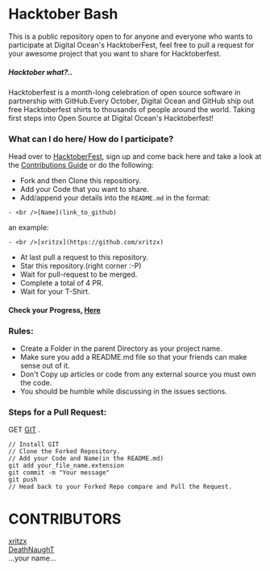 # Hacktober Bash
This is a public repository open to  for anyone and everyone who wants to participate at Digital Ocean's HacktoberFest, feel free to pull a request for your awesome project that you want to share for Hacktoberfest.

##### Hacktober what?.. 
Hacktoberfest is a month-long celebration of open source software in partnership with GitHub.Every October, Digital Ocean and GitHub ship out free Hacktoberfest shirts to thousands of people around the world.
Taking first steps into Open Source at Digital Ocean's Hacktoberfest!

### What can I do here/ How do I participate?

Head over to [HacktoberFest](https://hacktoberfest.digitalocean.com/), sign up and come back here and take a look at the [Contributions Guide](README.md) or do the following:

- Fork and then Clone this repositiory.
- Add your Code that you want to share.
- Add/append your details into the `README.md` in the format:

```
- <br />[Name](link_to_github)
```
an example:
```
- <br />[xritzx](https://github.com/xritzx)
```
- At last pull a request to this repository.
- Star this repository.(right corner :-P)
- Wait for pull-request to be merged.
- Complete a total of 4 PR.
- Wait for your T-Shirt.

#### Check your Progress, [Here](https://hacktoberfest.digitalocean.com/details)

### Rules:
- Create a Folder in the parent Directory as your project name.
- Make sure you add a README.md file so that your friends can make sense out of it.
- Don't Copy up articles or code from any external source you must own the code.
- You should be humble while discussing in the issues sections.

### Steps for a Pull Request:
GET [GIT](https://github.com/git-for-windows/git/releases/download/v2.23.0.windows.1/Git-2.23.0-64-bit.exe) .
```
// Install GIT
// Clone the Forked Repository.
// Add your Code and Name(in the README.md)
git add your_file_name.extension
git commit -m "Your message"
git push
// Head back to your Forked Repo compare and Pull the Request.
```

# CONTRIBUTORS
[xritzx](https://github.com/xritzx) <br />
[DeathNaughT](https://github/DeathNaughT-GitHub)
<br />...your name...
